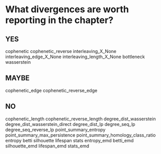 # What divergences are worth reporting in the chapter?

## YES

cophenetic
cophenetic_reverse
interleaving_X_None
interleaving_edge_X_None
interleaving_length_X_None
bottleneck
wasserstein

## MAYBE

cophenetic_edge
cophenetic_reverse_edge

## NO

cophenetic_length
cophenetic_reverse_length
degree_dist_wasserstein
degree_dist_wasserstein_direct
degree_dist_lp
degree_seq_lp
degree_seq_reverse_lp
point_summary_entropy
point_summary_max_persistence
point_summary_homology_class_ratio
entropy
betti
silhouette
lifespan
stats
entropy_emd
betti_emd
silhouette_emd
lifespan_emd
stats_emd
